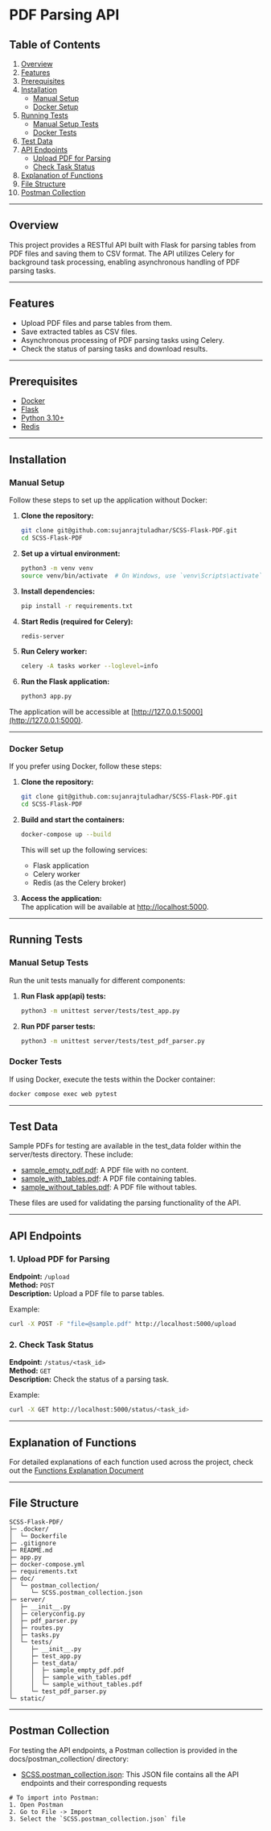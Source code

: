 # PDF Parsing API

## Table of Contents

1. [Overview](#overview)
2. [Features](#features)
3. [Prerequisites](#prerequisites)
4. [Installation](#installation)
   - [Manual Setup](#manual-setup)
   - [Docker Setup](#docker-setup)
5. [Running Tests](#running-tests)
   - [Manual Setup Tests](#manual-setup-tests)
   - [Docker Tests](#docker-tests)
6. [Test Data](#test-data)
7. [API Endpoints](#api-endpoints)
   - [Upload PDF for Parsing](#1-upload-pdf-for-parsing)
   - [Check Task Status](#2-check-task-status)
8. [Explanation of Functions](#explanation-of-functions)
9. [File Structure](#file-structure)
10. [Postman Collection](#postman-collection)

---

## Overview

This project provides a RESTful API built with Flask for parsing tables from PDF files and saving them to CSV format. The API utilizes Celery for background task processing, enabling asynchronous handling of PDF parsing tasks.

---

## Features

- Upload PDF files and parse tables from them.  
- Save extracted tables as CSV files.  
- Asynchronous processing of PDF parsing tasks using Celery.  
- Check the status of parsing tasks and download results.  

---

## Prerequisites

- [Docker](https://www.docker.com/)  
- [Flask](https://flask.palletsprojects.com/en/stable/)  
- [Python 3.10+](https://www.python.org/downloads/release/python-3100/)  
- [Redis](https://redis.io/)  

---

## Installation

### Manual Setup

Follow these steps to set up the application without Docker:  

1. **Clone the repository:**  

   ```bash
   git clone git@github.com:sujanrajtuladhar/SCSS-Flask-PDF.git
   cd SCSS-Flask-PDF
   ```

2. **Set up a virtual environment:**  

   ```bash
   python3 -m venv venv
   source venv/bin/activate  # On Windows, use `venv\Scripts\activate`
   ```

3. **Install dependencies:**  

   ```bash
   pip install -r requirements.txt
   ```

4. **Start Redis (required for Celery):**  

   ```bash
   redis-server
   ```

5. **Run Celery worker:**  

   ```bash
   celery -A tasks worker --loglevel=info
   ```

6. **Run the Flask application:**  

   ```bash
   python3 app.py
   ```

The application will be accessible at [http://127.0.0.1:5000](http://127.0.0.1:5000).  

---

### Docker Setup

If you prefer using Docker, follow these steps:  

1. **Clone the repository:**  

   ```bash
   git clone git@github.com:sujanrajtuladhar/SCSS-Flask-PDF.git
   cd SCSS-Flask-PDF
   ```

2. **Build and start the containers:**  

   ```bash
   docker-compose up --build
   ```

   This will set up the following services:  
   - Flask application  
   - Celery worker  
   - Redis (as the Celery broker)  

3. **Access the application:**  
   The application will be available at [http://localhost:5000](http://localhost:5000).

---

## Running Tests

### Manual Setup Tests  

Run the unit tests manually for different components:  

1. **Run Flask app(api) tests:**  

   ```bash
   python3 -m unittest server/tests/test_app.py
   ```

2. **Run PDF parser tests:**  

   ```bash
   python3 -m unittest server/tests/test_pdf_parser.py
   ```

### Docker Tests  

If using Docker, execute the tests within the Docker container:  

```bash
docker compose exec web pytest
```  

---

## Test Data

Sample PDFs for testing are available in the test_data folder within the server/tests directory. These include:

- [sample_empty_pdf.pdf](): A PDF file with no content.
- [sample_with_tables.pdf](): A PDF file containing tables.
- [sample_without_tables.pdf](): A PDF file without tables.

These files are used for validating the parsing functionality of the API.

---

## API Endpoints

### 1. **Upload PDF for Parsing**  

   **Endpoint:** `/upload`  
   **Method:** `POST`  
   **Description:** Upload a PDF file to parse tables.  

   Example:  

   ```bash
   curl -X POST -F "file=@sample.pdf" http://localhost:5000/upload
   ```

### 2. **Check Task Status**  

   **Endpoint:** `/status/<task_id>`  
   **Method:** `GET`  
   **Description:** Check the status of a parsing task.  

   Example:  

   ```bash
   curl -X GET http://localhost:5000/status/<task_id>
   ```

---

## Explanation of Functions

For detailed explanations of each function used across the project, check out the [Functions Explanation Document](docs/explanation/functions_explanation.md)

---

## File Structure

```plaintext
SCSS-Flask-PDF/
├─ .docker/
│  └─ Dockerfile
├─ .gitignore
├─ README.md
├─ app.py
├─ docker-compose.yml
├─ requirements.txt
├─ doc/
│  └─ postman_collection/
│     └─ SCSS.postman_collection.json
├─ server/
│  ├─ __init__.py
│  ├─ celeryconfig.py
│  ├─ pdf_parser.py
│  ├─ routes.py
│  ├─ tasks.py
│  └─ tests/
│     ├─ __init__.py
│     ├─ test_app.py
│     ├─ test_data/
│     │  ├─ sample_empty_pdf.pdf
│     │  ├─ sample_with_tables.pdf
│     │  └─ sample_without_tables.pdf
│     └─ test_pdf_parser.py
└─ static/
```

---

## Postman Collection

For testing the API endpoints, a Postman collection is provided in the docs/postman_collection/ directory:

- [SCSS.postman_collection.json](docs/postman_collection/SCSS.postman_collection.json): This JSON file contains all the API endpoints and their corresponding requests

```plaintext
# To import into Postman:
1. Open Postman
2. Go to File -> Import
3. Select the `SCSS.postman_collection.json` file
```
